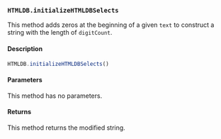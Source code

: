 ### `HTMLDB.initializeHTMLDBSelects`

This method adds zeros at the beginning of a given `text` to construct a string with the length of `digitCount`.

#### Description

```javascript
HTMLDB.initializeHTMLDBSelects()
```

#### Parameters

This method has no parameters.

#### Returns

This method returns the modified string.